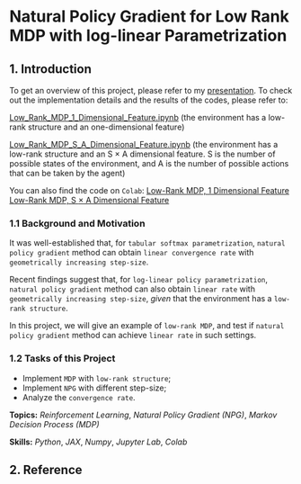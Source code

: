 # Natural Policy Gradient for Low Rank MDP with log-linear Parametrization

## 1. Introduction

To get an overview of this project, please refer to my [presentation](Experiments_with_Low_Rank_MDP.pdf). To check out the implementation details and the results of the codes, please refer to:

[Low_Rank_MDP_1_Dimensional_Feature.ipynb](Low_Rank_MDP_1_Dimensional_Feature.ipynb) (the environment has a low-rank structure and an one-dimensional feature)

[Low_Rank_MDP_S_A_Dimensional_Feature.ipynb](Low_Rank_MDP_S_A_Dimensional_Feature.ipynb) (the environment has a low-rank structure and an S $\times$ A dimensional feature. S is the number of possible states of the environment, and A is the number of possible actions that can be taken by the agent)

You can also find the code on `Colab`: [Low-Rank MDP, 1 Dimensional Feature](https://colab.research.google.com/drive/11fxNyIbSwCvVfEAFIP_tp2z0F3euM3i_?usp=sharing) [Low-Rank MDP, S $\times$ A Dimensional Feature](https://colab.research.google.com/drive/1ME6TF5S35SRgFqJ49ziV2r2ehAnmX8ZI?usp=sharing)

### 1.1 Background and Motivation

It was well-established that, for `tabular softmax parametrization`, `natural policy gradient` method can obtain `linear convergence rate` with `geometrically increasing step-size`.

Recent findings suggest that, for `log-linear policy parametrization`, `natural policy gradient` method can also obtain `linear rate` with `geometrically increasing step-size`, _given_ that the environment has a `low-rank structure`.

In this project, we will give an example of `low-rank MDP`, and test if `natural policy gradient` method can achieve `linear rate` in such settings.

### 1.2 Tasks of this Project

- Implement `MDP` with `low-rank structure`;
- Implement `NPG` with different step-size;
- Analyze the `convergence rate`.

**Topics:** _Reinforcement Learning_, _Natural Policy Gradient (NPG)_, _Markov Decision Process (MDP)_

**Skills:** _Python_, _JAX_, _Numpy_, _Jupyter Lab_, _Colab_

## 2. Reference
